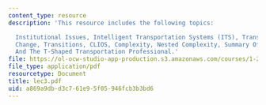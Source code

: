 ```yaml
---
content_type: resource
description: 'This resource includes the following topics:

  Institutional Issues, Intelligent Transportation Systems (ITS), Transportation And
  Change, Transitions, CLIOS, Complexity, Nested Complexity, Summary Of Transitions,
  And The T-Shaped Transportation Professional.'
file: https://ol-ocw-studio-app-production.s3.amazonaws.com/courses/1-212j-an-introduction-to-intelligent-transportation-systems-spring-2005/a869a9dbd3c761e95f05946fcb3b3bd6_lec3.pdf
file_type: application/pdf
resourcetype: Document
title: lec3.pdf
uid: a869a9db-d3c7-61e9-5f05-946fcb3b3bd6
---
```


